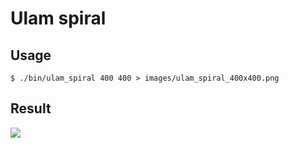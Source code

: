 # Ulam spiral

## Usage

```
$ ./bin/ulam_spiral 400 400 > images/ulam_spiral_400x400.png
```

## Result

![](https://raw.github.com/mrkn/ulam_spiral/master/images/ulam_spiral_400x400.png)
